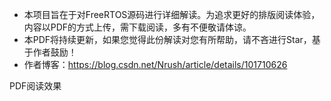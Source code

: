 - 本项目旨在于对FreeRTOS源码进行详细解读。为追求更好的排版阅读体验，内容以PDF的方式上传，需下载阅读，多有不便敬请体谅。
- 本PDF将持续更新，如果您觉得此份解读对您有所帮助，请不吝进行Star，基于作者鼓励！
- 作者博客：<https://blog.csdn.net/Nrush/article/details/101710626>

PDF阅读效果

